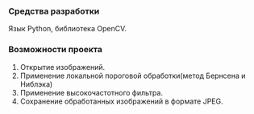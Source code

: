### Средства разработки
Язык Python, библиотека OpenCV.
### Возможности проекта

1. Открытие изображений.
2. Применение локальной пороговой обработки(метод Бернсена и Ниблэка)
4. Применение высокочастотного фильтра.
5. Сохранение обработанных изображений в формате JPEG.